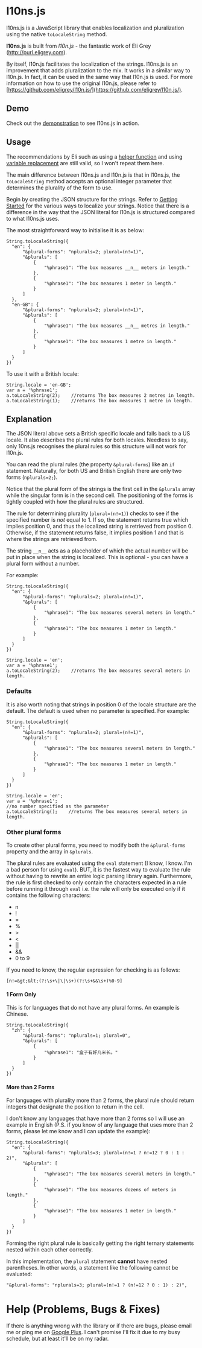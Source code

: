l10ns.js
========

l10ns.js is a JavaScript library that enables localization and
pluralization using the native `toLocaleString` method.

**l10ns.js** is built from *l10n.js* - the fantastic work of Eli Grey
(http://purl.eligrey.com).

By itself, l10n.js facilitates the localization
of the strings. l10ns.js is an improvement that adds pluralization to
the mix. It works in a similar way to l10n.js. In fact, it can be
used in the same way that l10n.js is used. For more
information on how to use the original l10n.js, please refer to
[https://github.com/eligrey/l10n.js/](https://github.com/eligrey/l10n.js/).

Demo
----

Check out the
[demonstration](https://googledrive.com/host/0B7W1L5FZLTOWOVNUcUt5U2pHU3M/index.html)
to see l10ns.js in action.

Usage
-----

The recommendations by Eli such as using a
[helper function](https://github.com/eligrey/l10n.js/#localizing-strings)
and using
[variable replacement](https://github.com/eligrey/l10n.js/#variable-replacement)
are still valid, so I won't repeat them here.

The main difference between l10ns.js and l10n.js is that in l10ns.js, the
`toLocaleString` method accepts an optional integer parameter that determines
the plurality of the form to use.

Begin by creating the JSON structure for the strings. Refer to 
[Getting Started](https://github.com/eligrey/l10n.js#getting-started)
for the various ways to localize your strings. Notice that there is a
difference in the way that the JSON literal for l10n.js is structured
compared to what l10ns.js uses.

The most straightforward way to initialise it is as below:

    String.toLocaleString({
      "en": {
          "&plural-forms": "nplurals=2; plural=(n!=1)",
          "&plurals": [
              {
                  "%phrase1": "The box measures __n__ meters in length."
              },
              {
                  "%phrase1": "The box measures 1 meter in length."
              }
          ]
      },
      "en-GB": {
          "&plural-forms": "nplurals=2; plural=(n!=1)",
          "&plurals": [
              {
                  "%phrase1": "The box measures __n__ metres in length."
              },
              {
                  "%phrase1": "The box measures 1 metre in length."
              }
          ]
      }
    })

To use it with a British locale:

    String.locale = 'en-GB';
    var a = '%phrase1';
    a.toLocaleString(2);    //returns The box measures 2 metres in length.
    a.toLocaleString(1);    //returns The box measures 1 metre in length.

Explanation
-----------

The JSON literal above sets a British specific locale and falls back to
a US locale. It also describes the plural rules for both locales. Needless
to say, only 10ns.js recognises the plural rules so this structure
will not work for l10n.js.

You can read the plural rules (the property `&plural-forms`) like 
an `if` statement. Naturally, for both
US and British English there are only two forms (`nplurals=2;`).

Notice that the plural form of the strings is the first cell in the
`&plurals` array while the singular form is in
the second cell. The positioning of the forms is tightly coupled
with how the plural rules are structured.

The rule for determining plurality (`plural=(n!=1)`) checks to see if the
specified number is *not* equal to 1. If so, the statement returns true
which implies position 0, and thus the localized string is retrieved from
position 0. Otherwise, if the statement returns false, it implies position
1 and that is where the strings are retrieved from.

The string `__n__` acts as a placeholder of which the actual number
will be put in place when the string is localized. This is optional - you
can have a plural form without a number.

For example:

    String.toLocaleString({
      "en": {
          "&plural-forms": "nplurals=2; plural=(n!=1)",
          "&plurals": [
              {
                  "%phrase1": "The box measures several meters in length."
              },
              {
                  "%phrase1": "The box measures 1 meter in length."
              }
          ]
      }
    })

    String.locale = 'en';
    var a = '%phrase1';
    a.toLocaleString(2);    //returns The box measures several meters in length.

### Defaults

It is also worth noting that strings in position 0 of the locale structure
are the default. The default is used when no parameter is specified.
For example:

    String.toLocaleString({
      "en": {
          "&plural-forms": "nplurals=2; plural=(n!=1)",
          "&plurals": [
              {
                  "%phrase1": "The box measures several meters in length."
              },
              {
                  "%phrase1": "The box measures 1 meter in length."
              }
          ]
      }
    })

    String.locale = 'en';
    var a = '%phrase1';
    //no number specified as the parameter
    a.toLocaleString();    //returns The box measures several meters in length.

### Other plural forms

To create other plural forms, you need to modify both the `&plural-forms`
property and the array in `&plurals`.

The plural rules are evaluated using the `eval` statement (I know, I know. I'm
a bad person for using `eval`). BUT, it is the fastest way to evaluate the
rule without having to rewrite an entire logic parsing library again.
Furthermore, the rule is first checked to only contain the characters expected
in a rule before running it through `eval` i.e. the rule will only be
executed only if it contains the following characters:

- n
- !
- =
- %
- &gt;
- &lt;
- ||
- &&
- 0 to 9

If you need to know, the regular expression for checking is as follows:

    [n!=&gt;&lt;(?:\s+\|\|\s+)(?:\s+&&\s+)%0-9]

#### 1 Form Only

This is for languages that do not have any plural forms. An example is
Chinese.

    String.toLocaleString({
      "zh": {
          "&plural-forms": "nplurals=1; plural=0",
          "&plurals": [
              {
                  "%phrase1": "盒子有好几米长。"
              }
          ]
      }
    })

#### More than 2 Forms

For languages with plurality more than 2 forms, the plural rule should
return integers that designate the position to return in the cell.

I don't know any languages that have more than 2 forms so I will use
an example in English (P.S. if you know of any language that uses more
than 2 forms, please let me know and I can update the example):

    String.toLocaleString({
      "en": {
          "&plural-forms": "nplurals=3; plural=(n!=1 ? n!=12 ? 0 : 1 : 2)",
          "&plurals": [
              {
                  "%phrase1": "The box measures several meters in length."
              },
              {
                  "%phrase1": "The box measures dozens of meters in length."
              },
              {
                  "%phrase1": "The box measures 1 meter in length."
              }
          ]
      }
    })

Forming the right plural rule is basically getting the right ternary
statements nested within each other correctly.

In this implementation, the `plural` statement **cannot** have nested
parentheses. In other words, a statement like the following cannot
be evaluated:

    "&plural-forms": "nplurals=3; plural=(n!=1 ? (n!=12 ? 0 : 1) : 2)",

Help (Problems, Bugs & Fixes)
=============================

If there is anything wrong with the library or if there are bugs, please
email me or ping me on
[Google Plus](https://plus.google.com/u/0/111698875815737915836/posts).
I can't promise I'll fix it due to my busy schedule, but at least it'll
be on my radar.

